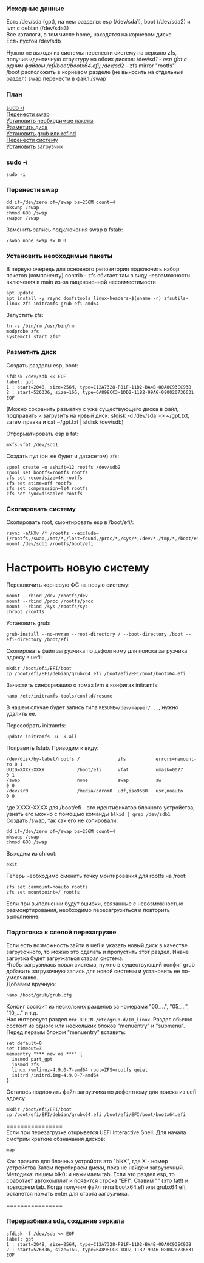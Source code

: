 ### Исходные данные
Есть /dev/sda (gpt), на нем разделы: esp (/dev/sda1), boot (/dev/sda2) и lvm с debian (/dev/sda3)  
Все каталоги, в том числе home, находятся на корневом диске  
Есть пустой /dev/sdb  

Нужно не выходя из системы перенести систему на зеркало zfs, получив идентичную структуру на обоих дисков:
/dev/sd*1 - esp (fat с одним файлом /efi/boot/bootx64.efi)
/dev/sd*2 - zfs mirror "rootfs"  
/boot расположить в корневом разделе (не выносить на отдельный раздел)
swap перенести в файл /swap  

### План  
[sudo -i](#sudo--i)  
[Перенести swap](#перенести-swap)  
[Установить необходимые пакеты](#установить-необходимые-пакеты)  
[Разметить диск](#разметить-диск)  
[Установить grub или refind](#установить-grub)  
[Перенести систему](#скопировать-систему)  
[Установить загрузчик](#настроить-новую-систему)  

### sudo -i
```
sudo -i
```

### Перенести swap
```
dd if=/dev/zero of=/swap bs=256M count=4
mkswap /swap
chmod 600 /swap
swapon /swap
```
Заменить запись подключения swap в fstab:  
```
/swap none swap sw 0 0
```

### Установить необходимые пакеты  
В первую очередь для основного репозитория подключить набор пакетов (компоненту) contrib - zfs обитает там в виду невозможности включения в main из-за лицензионной несовместимости  
```
apt update
apt install -y rsync dosfstools linux-headers-$(uname -r) zfsutils-linux zfs-initramfs grub-efi-amd64
```
Запустить zfs:  
```
ln -s /bin/rm /usr/bin/rm
modprobe zfs
systemctl start zfs*
```

### Разметить диск  
Создать разделы esp, boot:  
```
sfdisk /dev/sdb << EOF
label: gpt
1 : start=2048, size=256M, type=C12A7328-F81F-11D2-BA4B-00A0C93EC93B
2 : start=526336, size=16G, type=6A898CC3-1DD2-11B2-99A6-080020736631
EOF
```
(Можно сохранить разметку с уже существующего диска в файл, подправить и загрузить на новый диск: sfdisk -d /dev/sda >> ~/gpt.txt, затем правка и cat ~/gpt.txt | sfdisk /dev/sdb)  

Отформатировать esp в fat:  
```
mkfs.vfat /dev/sdb1
```
Создать пул (он же будет и датасетом) zfs:
```
zpool create -o ashift=12 rootfs /dev/sdb2
zpool set bootfs=rootfs rootfs
zfs set recordsize=4K rootfs
zfs set atime=off rootfs
zfs set compression=lz4 rootfs
zfs set sync=disabled rootfs
```

### Скопировать систему
Скопировать root, смонтировать esp в /boot/efi/:  
```
rsync -aAHXv /* /rootfs --exclude={/rootfs,/swap,/mnt/*,/lost+found,/proc/*,/sys/*,/dev/*,/tmp/*,/boot/efi/*}
mount /dev/sdb1 /rootfs/boot/efi
```
# Настроить новую систему
Переключить корневую ФС на новую систему:
```
mount --rbind /dev /rootfs/dev
mount --rbind /proc /rootfs/proc
mount --rbind /sys /rootfs/sys
chroot /rootfs
```
Установить grub:
```
grub-install --no-nvram --root-directory / --boot-directory /boot --efi-directory /boot/efi
```
Скопировать файл загрузчика по дефолтному для поиска загрузчика адресу в uefi:  
```
mkdir /boot/efi/EFI/boot
cp /boot/efi/EFI/debian/grubx64.efi /boot/efi/EFI/boot/bootx64.efi
```
Зачистить синформацию о томах lvm в конфигах initramfs:  
```
nano /etc/initramfs-tools/conf.d/resume
```
В нашем случае будет запись типа `RESUME=/dev/mapper/...`, нужно удалить ее.  

Пересобрать initramfs:  
```
update-initramfs -u -k all
```
Поправить fstab. Приводим к виду:  
```
/dev/disk/by-label/rootfs /              zfs           errors=remount-ro 0 1
UUID=XXXX-XXXX            /boot/efi      vfat          umask=0077        0 1
/swap                     none           swap          sw                0 0
/dev/sr0                  /media/cdrom0  udf,iso9660   usr,noauto        0 0
```
где XXXX-XXXX для /boot/efi - это идентификатор блочного устройства, узнать его можно с помощью команды `blkid | grep /dev/sdb1`  
Создать /swap, так как его не копировали:  
```
dd if=/dev/zero of=/swap bs=256M count=4
mkswap /swap
chmod 600 /swap
```
Выходим из chroot:
```
exit
```
Теперь необходимо сменить точку монтирования для rootfs на /root:
```
zfs set canmount=noauto rootfs
zfs set mountpoint=/ rootfs

```
Если при выполнении будут ошибки, связанные с невозможностью размонртирования, необходимо перезагрузиться и повторить выполнение.  

### Подготовка к слепой перезагрузке
Если есть возможность зайти в uefi и указать новый диск в качестве загрузочного, то можно это сделать и пропустить этот раздел.
Иначе загрузка будет загружаться старая система.  
Чтобы загрузилась новая система, нужно в существующий конфиг grub добавить загрузочную запись для новой системы и установить ее по-умолчанию.  
Добавим вручную:
```
nano /boot/grub/grub.cfg
```
Конфиг состоит из нескольких разделов за номерами "00_...", "05_...", "10_..." и т.д.  
Нас интересует раздел `### BEGIN /etc/grub.d/10_linux`. Раздел обычно состоит из одного или нескольких блоков "menuentry" и "submenu".  
Перед первым блоком "menuentry" вставить:  
```
set default=0
set timeout=3
menuentry "*** new os ***" {
  insmod part_gpt
  insmod zfs
  linux /vmlinuz-4.9.0-7-amd64 root=ZFS=rootfs quiet
  initrd /initrd.img-4.9.0-7-amd64
}
```
Осталось подложить файл загрузчика по дефолтному для поиска из uefi адресу:  
```
mkdir /boot/efi/EFI/boot
cp /boot/efi/EFI/debian/grubx64.efi /boot/efi/EFI/boot/bootx64.efi
```

================  
Если при перезагрузке открывется UEFI Interactive Shell:
Для начала смотрим краткие обзначания дисков:
```
map
```
Как правило для блочных устройств это "blkX", где Х - номер устройства
Затем перебираем диски, пока не найдем загрузочный. Методика: 
пишем blk0: и нажимаем tab. Если это раздел esp, то сработает автокомплит и появится строка "EFI". Ставим "\" (это fat!) и повторяем tab. Когда получим файл типа bootx64.efi или grubx64.efi, останется нажать enter для старта загрузчика.

================  

### Переразбивка sda, создание зеркала
```
sfdisk -f /dev/sda << EOF
label: gpt
1 : start=2048, size=256M, type=C12A7328-F81F-11D2-BA4B-00A0C93EC93B
2 : start=526336, size=16G, type=6A898CC3-1DD2-11B2-99A6-080020736631
EOF
```
